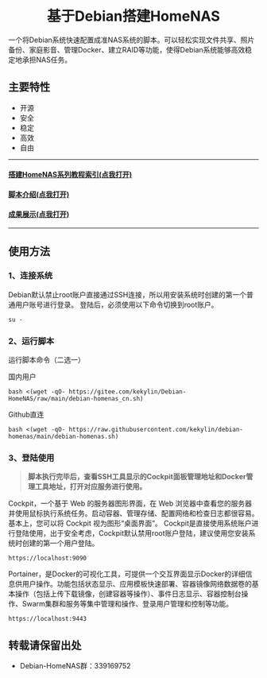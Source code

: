 <h1 align="center">基于Debian搭建HomeNAS<br />
</h1>

一个将Debian系统快速配置成准NAS系统的脚本。可以轻松实现文件共享、照片备份、家庭影音、管理Docker、建立RAID等功能，使得Debian系统能够高效稳定地承担NAS任务。

## 主要特性
- 开源
- 安全
- 稳定
- 高效
- 自由

---
#### [搭建HomeNAS系列教程索引(点我打开)](https://docs.qq.com/doc/p/fa51c8a8545b12a5432df0efa9818d2939860ed0)
#### [脚本介绍(点我打开)](https://github.com/kekylin/Debian-HomeNAS/blob/main/%E8%84%9A%E6%9C%AC%E4%BB%8B%E7%BB%8D.md)
#### [成果展示(点我打开)](https://github.com/kekylin/Debian-HomeNAS/blob/main/%E6%88%90%E6%9E%9C%E5%B1%95%E7%A4%BA.md)
---

## 使用方法
### 1、连接系统
Debian默认禁止root账户直接通过SSH连接，所以用安装系统时创建的第一个普通用户账号进行登录。
登陆后，必须使用以下命令切换到root账户。
  ```shell
su -
  ```

### 2、运行脚本
运行脚本命令（二选一）

国内用户
  ```shell
bash <(wget -qO- https://gitee.com/kekylin/Debian-HomeNAS/raw/main/debian-homenas_cn.sh)
  ```
Github直连
  ```shell
bash <(wget -qO- https://raw.githubusercontent.com/kekylin/debian-homenas/main/debian-homenas.sh)
  ```

### 3、登陆使用
> **脚本执行完毕后，查看SSH工具显示的Cockpit面板管理地址和Docker管理工具地址，打开对应服务进行使用。**

Cockpit，一个基于 Web 的服务器图形界面，在 Web 浏览器中查看您的服务器并使用鼠标执行系统任务。启动容器、管理存储、配置网络和检查日志都很容易。基本上，您可以将 Cockpit 视为图形“桌面界面”。
Cockpit是直接使用系统账户进行登陆使用，出于安全考虑，Cockpit默认禁用root账户登陆，建议使用您安装系统时创建的第一个用户登陆。
  ```shell
https://localhost:9090
  ```
Portainer，是Docker的可视化工具，可提供一个交互界面显示Docker的详细信息供用户操作。功能包括状态显示、应用模板快速部署、容器镜像网络数据卷的基本操作（包括上传下载镜像，创建容器等操作）、事件日志显示、容器控制台操作、Swarm集群和服务等集中管理和操作、登录用户管理和控制等功能。
  ```shell
https://localhost:9443
  ```

## 转载请保留出处
- Debian-HomeNAS群：339169752
